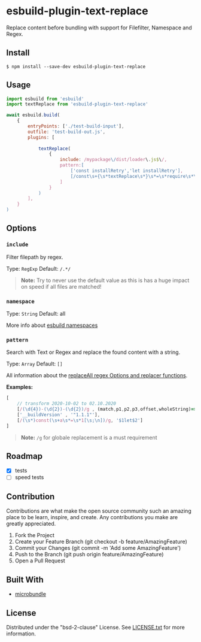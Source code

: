 # esbuild-plugin-text-replace

Replace content before bundling with support for Filefilter, Namespace and Regex.

## Install

    $ npm install --save-dev esbuild-plugin-text-replace

## Usage

```js
import esbuild from 'esbuild'
import textReplace from 'esbuild-plugin-text-replace'

await esbuild.build(
    {
        entryPoints: ['./test-build-input'],
        outfile: 'test-build-out.js',
        plugins: [
            
            textReplace(
                {
                    include: /mypackage\/dist/loader\.js$\/,
                    pattern:[
                        ['const installRetry','let installRetry'],
                        [/const\s+{\s*textReplace\s*}\s*=\s*require\s*\(\s*'esbuild-plugin-text-replace'\s*\)\s*;/g , "'import textReplace from 'esbuild-plugin-text-replace'"]
                    ]
                }
            )
        ],
    }
)
```

## Options

### `include`

Filter filepath by regex.

Type: `RegExp`
Default: `/.*/`

> **Note:** Try to never use the default value as this is has a huge impact on speed if all files are matched!

### `namespace`

Type: `String`
Default: all

More info about [esbuild namespaces](https://esbuild.github.io/plugins/#namespaces)

### `pattern`

Search with Text or Regex and replace the found content with a string.

Type: `Array`
Default: `[]`

All  information about the [replaceAll regex Options and replacer functions](https://developer.mozilla.org/en-US/docs/Web/JavaScript/Reference/Global_Objects/String/replaceAll).


**Examples:**
```js
[
    // transform 2020-10-02 to 02.10.2020
    [/(\d{4})-(\d{2})-(\d{2})/g , (match,p1,p2,p3,offset,wholeString)=>`${p3}.${p2}.${p1}`], 
    ['__buildVersion' , '"1.1.1"'],
    [/(\s*)const(\s+a\s*=\s*1[\s;\n])/g, '$1let$2']
]
```
> **Note:** `/g` for globale replacement is a must requirement

## Roadmap

 - [X] tests
 - [ ] speed tests

## Contribution

Contributions are what make the open source community such an amazing place to be learn, inspire, and create. Any contributions you make are greatly appreciated.

1. Fork the Project
1. Create your Feature Branch (git checkout -b feature/AmazingFeature)
1. Commit your Changes (git commit -m 'Add some AmazingFeature')
1. Push to the Branch (git push origin feature/AmazingFeature)
1. Open a Pull Request

## Built With

- [microbundle](https://github.com/developit/microbundle)

## License

Distributed under the "bsd-2-clause" License. See [LICENSE.txt](LICENSE.txt) for more information.




